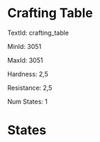# Crafting Table

TextId: crafting_table

MinId: 3051

MaxId: 3051

Hardness: 2,5

Resistance: 2,5


Num States: 1

# States
```

```